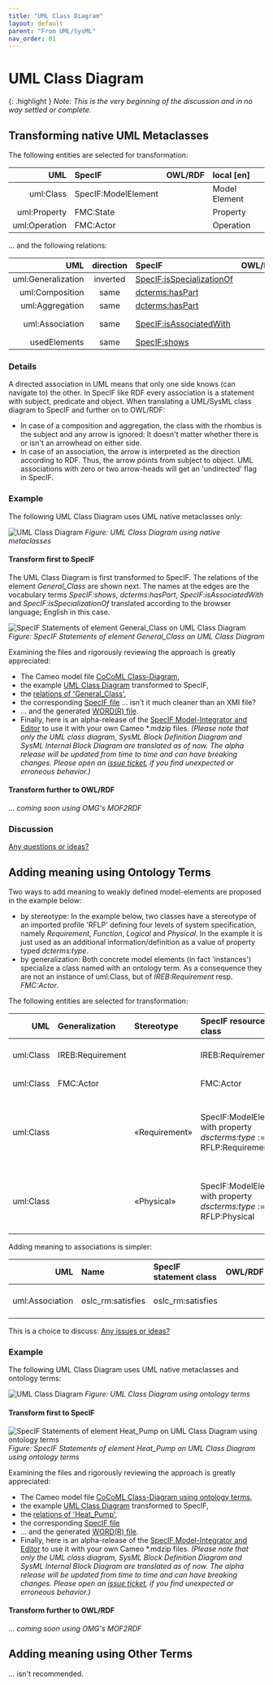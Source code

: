 ```yaml
---
title: "UML Class Diagram"
layout: default
parent: "From UML/SysML"
nav_order: 01
---
```


# UML Class Diagram

{: .highlight }
_Note: This is the very beginning of the discussion and in no way settled or complete._

## Transforming native UML Metaclasses

The following entities are selected for transformation:

| UML | SpecIF | OWL/RDF | local [en] |
| ---: | :--- | :--- | :--- |
| uml:Class | SpecIF:ModelElement |  | Model Element |
| uml:Property | FMC:State |  | Property |
| uml:Operation | FMC:Actor |  | Operation |

... and the following relations:

| UML | direction | SpecIF | OWL/RDF | local [en] |
| ---: | :---: | :--- | :--- | :--- |
| uml:Generalization | inverted | <a href="https://specif.de/apps/edit#import=../v1.1/Ontology.specif;view=doc;project=P-SpecIF-Ontology;node=N-8pUc6Vjp86KYxpBFwvbnduOoHKp" target="_blank">SpecIF:isSpecializationOf</a> |  | specializes |
| uml:Composition | same | <a href="https://specif.de/apps/edit#import=../v1.1/Ontology.specif;view=doc;project=P-SpecIF-Ontology;node=N-5AP5qdMeBeBnURVia2BWtTlTL3r" target="_blank">dcterms:hasPart</a> |  | has part |
| uml:Aggregation | same | <a href="https://specif.de/apps/edit#import=../v1.1/Ontology.specif;view=doc;project=P-SpecIF-Ontology;node=N-5AP5qdMeBeBnURVia2BWtTlTL3r" target="_blank">dcterms:hasPart</a> |  | has part |
| uml:Association | same | <a href="https://specif.de/apps/edit#import=../v1.1/Ontology.specif;view=doc;project=P-SpecIF-Ontology;node=N-H8KY2yoKNmBqEgSojfGX9oBclMN" target="_blank">SpecIF:isAssociatedWith</a> |  | associated with |
| usedElements | same | <a href="https://specif.de/apps/edit#import=../v1.1/Ontology.specif;view=doc;project=P-SpecIF-Ontology;node=N-KySdnxpGEFIs3FWCaOlzbpLVEq4" target="_blank">SpecIF:shows</a> |  | shows |

<!--
| uml:Aggregation | same | <a href="https://specif.de/apps/edit#import=../v1.1/Ontology.specif;view=doc;project=P-SpecIF-Ontology;node=N-hmCfLTnuYbWWsE4qqo8zb8CwaE2" target="_blank">SpecIF:aggregates</a> |  |  |
-->

### Details

A directed association in UML means that only one side knows (can navigate to) the other. In SpecIF like RDF every association is a statement with subject, predicate and object. When translating a UML/SysML class diagram to SpecIF and further on to OWL/RDF:
- In case of a composition and aggregation, the class with the rhombus is the subject and any arrow is ignored: It doesn't matter whether there is or isn't an arrowhead on either side. 
- In case of an association, the arrow is interpreted as the direction according to RDF. Thus, the arrow póints from subject to object. UML associations with zero or two arrow-heads will get an 'undirected' flag in SpecIF.

### Example

The following UML Class Diagram uses UML native metaclasses only:

![UML Class Diagram](../assets/images/UML-SysML/Class-Diagram_(native).png)
_Figure: UML Class Diagram using native metaclasses_

#### Transform first to SpecIF

The UML Class Diagram is first transformed to SpecIF. The relations of the element _General_Class_ are shown next. The names at the edges are the vocabulary terms _SpecIF:shows_, _dcterms:hasPart_, _SpecIF:isAssociatedWith_ and _SpecIF:isSpecializationOf_ translated according to the browser language; English in this case.

![SpecIF Statements of element General_Class on UML Class Diagram](../assets/images/UML-SysML/SpecIF-Statements_of_Class-Diagram_(native).png)
_Figure: SpecIF Statements of element General_Class on UML Class Diagram_

Examining the files and rigorously reviewing the approach is greatly appreciated:
- The Cameo model file <a href="https://github.com/GfSE/CoCoML-Verification-and-Validation/blob/main/1_Source/CoCoML-Class-Diagram.mdzip" target="_blank">CoCoML Class-Diagram</a>,
- the example <a href="https://specif.de/apps/edit#import=../examples/CoCoML-Class-Diagram.specif.zip" target="_blank">UML Class Diagram</a> transformed to SpecIF,
- the <a href="https://specif.de/apps/edit#import=../examples/CoCoML-Class-Diagram.specif.zip;view=statements;project=eee_1045467100313_135436_1;node=N-12061513685" target="_blank">relations of 'General_Class'</a>, 
- the corresponding <a href="https://specif.de/examples/CoCoML-Class-Diagram.specif.zip" target="_blank">SpecIF file</a> ... isn't it much cleaner than an XMI file?
- ... and the generated <a href="https://github.com/GfSE/CoCoML-Verification-and-Validation/blob/main/9_DOCX/CoCoML-Class-Diagram.docx" target="_blank">WORD(R) file</a>.
- Finally, here is an alpha-release of the <a href="https://specif.de/apps-alpha/edit.html" target="_blank">SpecIF Model-Integrator and Editor</a> to use it with your own Cameo *.mdzip files. _(Please note that only the UML class diagram, SysML Block Definition Diagram and SysML Internal Block Diagram are translated as of now. The alpha release will be updated from time to time and can have breaking changes. Please open an <a href="https://github.com/GfSE/CoCoML-Verification-and-Validation/issues" target="_blank">issue ticket</a>, if you find unexpected or erroneous behavior.)_

#### Transform further to OWL/RDF

... _coming soon using OMG's MOF2RDF_


### Discussion

<a href="https://github.com/GfSE/CoCoML-Pages/discussions/5" target="_blank">Any questions or ideas?</a>


## Adding meaning using Ontology Terms

Two ways to add meaning to weakly defined model-elements are proposed in the example below:
- by stereotype: In the example below, two classes have a stereotype of an imported profile 'RFLP' defining four levels of system specification, namely _Requirement_, _Function_, _Logical_ and _Physical_. In the example it is just used as an additional information/definition as a value of property typed _dcterms:type_.
- by generalization: Both concrete model elements (in fact 'instances') specialize a class named with an ontology term. As a consequence they are not an instance of uml:Class, but of _IREB:Requirement_ resp. _FMC:Actor_.

The following entities are selected for transformation:

| UML | Generalization | Stereotype | SpecIF resource class | OWL/RDF | local [en] | Comment |
| ---: | :--- | :--- | :--- | :--- | :--- | :--- |
| uml:Class | IREB:Requirement |  | IREB:Requirement |  | Requirement | _IREB:Requirement_ is an ontology term |
| uml:Class | FMC:Actor |  | FMC:Actor |  | Actor | _FMC:Actor_ is an ontology term |
| uml:Class |  | «Requirement» | SpecIF:ModelElement with property _dscterms:type_ := RFLP:Requirement |  | Model Element | _Requirement_ is a stereotype defined by profile RFLP and _RFLP:Requirement_ is an ontology term |
| uml:Class |  | «Physical» | SpecIF:ModelElement with property _dscterms:type_ := RFLP:Physical |  | Model Element | _Physical_ is a stereotype defined by profile RFLP and _RFLP:Physical_ is an ontology term |

Adding meaning to associations is simpler:

| UML | Name | SpecIF statement class | OWL/RDF | local [en] | Comment |
| ---: | :--- | :--- | :--- | :--- | :--- |
| uml:Association | oslc_rm:satisfies | oslc_rm:satisfies |  | satisfies | _oslc_rm:satisfies_ is an ontology term |

This is a choice to discuss: <a href="https://github.com/GfSE/CoCoML-Pages/discussions/6" target="_blank">Any issues or ideas?</a>

### Example

The following UML Class Diagram uses UML native metaclasses and ontology terms:

![UML Class Diagram](../assets/images/UML-SysML/Class-Diagram_with_Stereotypes.png)
_Figure: UML Class Diagram using ontology terms_

#### Transform first to SpecIF

![SpecIF Statements of element Heat_Pump on UML Class Diagram using ontology terms](../assets/images/UML-SysML/SpecIF-Statements_of_Class-Diagram_with_Stereotypes.png)
_Figure: SpecIF Statements of element Heat_Pump on UML Class Diagram using ontology terms_

Examining the files and rigorously reviewing the approach is greatly appreciated:
- The Cameo model file <a href="https://github.com/GfSE/CoCoML-Verification-and-Validation/blob/main/1_Source/CoCoML-Class-Diagram-with-Stereotypes.mdzip" target="_blank">CoCoML Class-Diagram using ontology terms</a>,
- the example <a href="https://specif.de/apps/edit#import=../examples/CoCoML-Class-Diagram-with-Stereotypes.specif.zip" target="_blank">UML Class Diagram</a> transformed to SpecIF,
- the <a href="https://specif.de/apps/edit#import=../examples/CoCoML-Class-Diagram-with-Stereotypes.specif.zip;view=statements;project=eee_1045467100313_135436_1;node=N-8258538652" target="_blank">relations of 'Heat_Pump'</a>, 
- the corresponding <a href="https://specif.de/examples/CoCoML-Class-Diagram-with-Stereotypes.specif.zip" target="_blank">SpecIF file</a>
- ... and the generated <a href="https://github.com/GfSE/CoCoML-Verification-and-Validation/blob/main/9_DOCX/CoCoML-Class-Diagram-with-Stereotypes.docx" target="_blank">WORD(R) file</a>.
- Finally, here is an alpha-release of the <a href="https://specif.de/apps-alpha/edit.html" target="_blank">SpecIF Model-Integrator and Editor</a> to use it with your own Cameo *.mdzip files. _(Please note that only the UML class diagram, SysML Block Definition Diagram and SysML Internal Block Diagram are translated as of now. The alpha release will be updated from time to time and can have breaking changes. Please open an <a href="https://github.com/GfSE/CoCoML-Verification-and-Validation/issues" target="_blank">issue ticket</a>, if you find unexpected or erroneous behavior.)_

#### Transform further to OWL/RDF

... _coming soon using OMG's MOF2RDF_


## Adding meaning using Other Terms

... isn't recommended.

